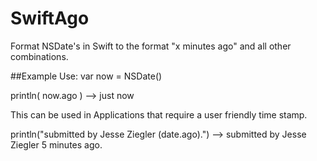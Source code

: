 # SwiftAgo
Format NSDate's in Swift to the format "x minutes ago" and all other combinations.

##Example Use:
var now = NSDate()

println( now.ago )  --> just now



This can be used in Applications that require a user friendly time stamp.

println("submitted by Jesse Ziegler \(date.ago).") --> submitted by Jesse Ziegler 5 minutes ago.
